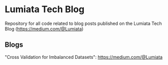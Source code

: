 # Lumiata Tech Blog
Repository for all code related to blog posts published on the Lumiata Tech Blog (https://medium.com/@Lumiata)

## Blogs
"Cross Validation for Imbalanced Datasets": https://medium.com/@Lumiata
